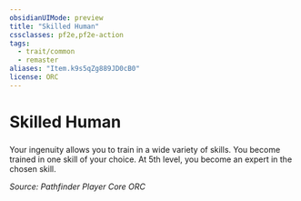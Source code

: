 ```yaml
---
obsidianUIMode: preview
title: "Skilled Human"
cssclasses: pf2e,pf2e-action
tags:
  - trait/common
  - remaster
aliases: "Item.k9s5qZg889JD0cB0"
license: ORC
---
```

# Skilled Human

### 






Your ingenuity allows you to train in a wide variety of skills. You become trained in one skill of your choice. At 5th level, you become an expert in the chosen skill.

*Source: Pathfinder Player Core*
*ORC*